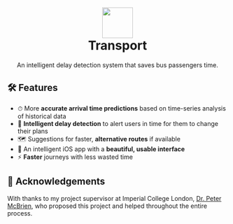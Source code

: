 <h1 align="center">
  <img src="http://zesh.me/0BZ2Ss+" width="70" />
  <br/>
  <span align="center">
    Transport
  </span>
</h1>

<p align="center">An intelligent delay detection system that saves bus passengers time.</p>

## 🛠 Features
- ⏱ More **accurate arrival time predictions** based on time-series analysis of historical data
- 🚦 **Intelligent delay detection** to alert users in time for them to change their plans
- 🗺 Suggestions for faster, **alternative routes** if available
- 📱 An intelligent iOS app with a **beautiful, usable interface**
- ⚡️ **Faster** journeys with less wasted time

## 🤝 Acknowledgements
With thanks to my project supervisor at Imperial College London, [Dr. Peter McBrien](https://www.imperial.ac.uk/people/p.mcbrien), who proposed this project and helped throughout the entire process.
